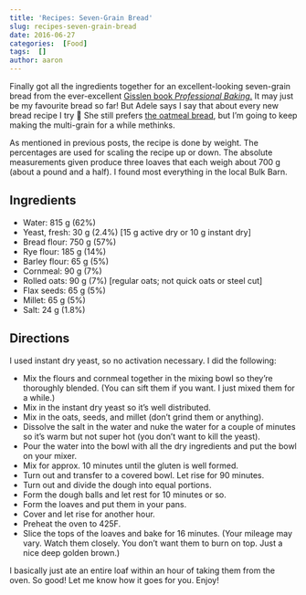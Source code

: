 ```yaml
---
title: 'Recipes: Seven-Grain Bread'
slug: recipes-seven-grain-bread
date: 2016-06-27
categories:  [Food]
tags:  []
author: aaron
---
```


Finally got all the ingredients together for an excellent-looking seven-grain bread from the ever-excellent [Gisslen book *Professional Baking*.](../professional-baking-by-wayne-gisslen) It may just be my favourite bread so far! But Adele says I say that about every new bread recipe I try 🙂 She still prefers [the oatmeal bread](../recipes-oatmeal-bread), but I’m going to keep making the multi-grain for a while methinks.

As mentioned in previous posts, the recipe is done by weight. The percentages are used for scaling the recipe up or down. The absolute measurements given produce three loaves that each weigh about 700 g (about a pound and a half). I found most everything in the local Bulk Barn.

## Ingredients

- Water: 815 g (62%)
- Yeast, fresh: 30 g (2.4%) [15 g active dry or 10 g instant dry]
- Bread flour: 750 g (57%)
- Rye flour: 185 g (14%)
- Barley flour: 65 g (5%)
- Cornmeal: 90 g (7%)
- Rolled oats: 90 g (7%) [regular oats; not quick oats or steel cut]
- Flax seeds: 65 g (5%)
- Millet: 65 g (5%)
- Salt: 24 g (1.8%)

## Directions

I used instant dry yeast, so no activation necessary. I did the following:

- Mix the flours and cornmeal together in the mixing bowl so they’re thoroughly blended. (You can sift them if you want. I just mixed them for a while.)
- Mix in the instant dry yeast so it’s well distributed.
- Mix in the oats, seeds, and millet (don’t grind them or anything).
- Dissolve the salt in the water and nuke the water for a couple of minutes so it’s warm but not super hot (you don’t want to kill the yeast).
- Pour the water into the bowl with all the dry ingredients and put the bowl on your mixer.
- Mix for approx. 10 minutes until the gluten is well formed.
- Turn out and transfer to a covered bowl. Let rise for 90 minutes.
- Turn out and divide the dough into equal portions.
- Form the dough balls and let rest for 10 minutes or so.
- Form the loaves and put them in your pans.
- Cover and let rise for another hour.
- Preheat the oven to 425F.
- Slice the tops of the loaves and bake for 16 minutes. (Your mileage may vary. Watch them closely. You don’t want them to burn on top. Just a nice deep golden brown.)

I basically just ate an entire loaf within an hour of taking them from the oven. So good! Let me know how it goes for you. Enjoy!
